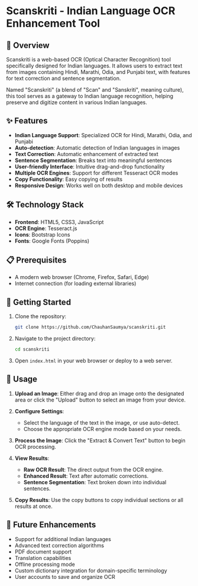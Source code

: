 # Scanskriti - Indian Language OCR Enhancement Tool

## 🌟 Overview

Scanskriti is a web-based OCR (Optical Character Recognition) tool specifically designed for Indian languages. It allows users to extract text from images containing Hindi, Marathi, Odia, and Punjabi text, with features for text correction and sentence segmentation.

Named "Scanskriti" (a blend of "Scan" and "Sanskriti", meaning culture), this tool serves as a gateway to Indian language recognition, helping preserve and digitize content in various Indian languages.

## ✨ Features

- **Indian Language Support**: Specialized OCR for Hindi, Marathi, Odia, and Punjabi
- **Auto-detection**: Automatic detection of Indian languages in images
- **Text Correction**: Automatic enhancement of extracted text
- **Sentence Segmentation**: Breaks text into meaningful sentences
- **User-friendly Interface**: Intuitive drag-and-drop functionality
- **Multiple OCR Engines**: Support for different Tesseract OCR modes
- **Copy Functionality**: Easy copying of results
- **Responsive Design**: Works well on both desktop and mobile devices

## 🛠️ Technology Stack

- **Frontend**: HTML5, CSS3, JavaScript
- **OCR Engine**: Tesseract.js
- **Icons**: Bootstrap Icons
- **Fonts**: Google Fonts (Poppins)

## 📋 Prerequisites

- A modern web browser (Chrome, Firefox, Safari, Edge)
- Internet connection (for loading external libraries)

## 🚀 Getting Started

1. Clone the repository:
   ```bash
   git clone https://github.com/ChauhanSaumya/scanskriti.git
   ```

2. Navigate to the project directory:
   ```bash
   cd scanskriti
   ```

3. Open `index.html` in your web browser or deploy to a web server.

## 📱 Usage

1. **Upload an Image**: Either drag and drop an image onto the designated area or click the "Upload" button to select an image from your device.

2. **Configure Settings**:
   - Select the language of the text in the image, or use auto-detect.
   - Choose the appropriate OCR engine mode based on your needs.

3. **Process the Image**: Click the "Extract & Convert Text" button to begin OCR processing.

4. **View Results**:
   - **Raw OCR Result**: The direct output from the OCR engine.
   - **Enhanced Result**: Text after automatic corrections.
   - **Sentence Segmentation**: Text broken down into individual sentences.

5. **Copy Results**: Use the copy buttons to copy individual sections or all results at once.

## 🌈 Future Enhancements

- Support for additional Indian languages
- Advanced text correction algorithms
- PDF document support
- Translation capabilities
- Offline processing mode
- Custom dictionary integration for domain-specific terminology
- User accounts to save and organize OCR
